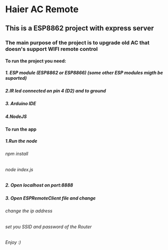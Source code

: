 # Haier AC Remote
## This is a ESP8862 project with express server
### The main purpose of the project is to upgrade old AC that doesn's support WIFI remote control
#### To run the project you need:
##### 1. ESP module (ESP8862 or ESP8866) (some other ESP modules migth be suported)
##### 2.IR led connected on pin 4 (D2) and to ground
##### 3. Arduino IDE 
##### 4.NodeJS
#### To run the app
##### 1.Run the node
###### npm install
###### node index.js
##### 2. Open localhost on port:8888
##### 3. Open ESPRemoteClient file and change
###### change the ip address
###### set you SSID and password of the Router
###### Enjoy :)